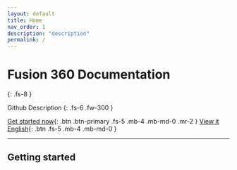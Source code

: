 ```yaml
---
layout: default
title: Home
nav_order: 1
description: "description"
permalink: /
---
```


# Fusion 360 Documentation
{: .fs-8 }

Github Description
{: .fs-6 .fw-300 }

[Get started now](/docs/get_started_in_fusion_360){: .btn .btn-primary .fs-5 .mb-4 .mb-md-0 .mr-2 } [View it English](https://github.com/just-the-docs/just-the-docs){: .btn .fs-5 .mb-4 .mb-md-0 }

---

## Getting started